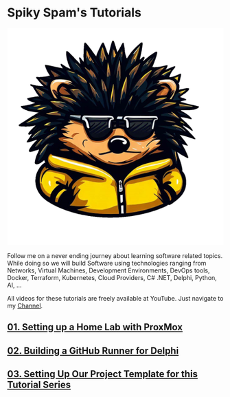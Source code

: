 # Spiky Spam's Tutorials

![Spiky Spam Logo](_assets/images/logo_transparant.png)

Follow me on a never ending journey about learning software related topics. While doing so we will build Software using technologies ranging from Networks, Virtual Machines, Development Environments, DevOps tools, Docker, Terraform, Kubernetes, Cloud Providers, C# .NET, Delphi, Python, AI, ...

All videos for these tutorials are freely available at YouTube. Just navigate to my [Channel](https://www.youtube.com/@spikyspam).

## [01. Setting up a Home Lab with ProxMox](01_setting_up_a_cheap_home_lab_with_proxmox/README.md)
## [02. Building a GitHub Runner for Delphi](02_building_a_github_runner_for_delphi/README.md)
## [03. Setting Up Our Project Template for this Tutorial Series](03_setting_up_our_project/README.md)